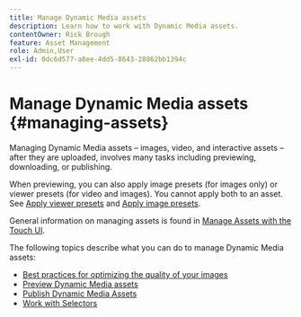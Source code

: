 ```yaml
---
title: Manage Dynamic Media assets
description: Learn how to work with Dynamic Media assets.
contentOwner: Rick Brough
feature: Asset Management
role: Admin,User
exl-id: 0dc6d577-a8ee-4dd5-8643-28862bb1394c
---
```

# Manage Dynamic Media assets {#managing-assets}

Managing Dynamic Media assets &ndash; images, video, and interactive assets &ndash; after they are uploaded, involves many tasks including previewing, downloading, or publishing.

When previewing, you can also apply image presets (for images only) or viewer presets (for video and images). You cannot apply both to an asset. See [Apply viewer presets](viewer-presets.md) and [Apply image presets](image-presets.md).

General information on managing assets is found in [Manage Assets with the Touch UI](/help/assets/manage-digital-assets.md).

The following topics describe what you can do to manage Dynamic Media assets:

* [Best practices for optimizing the quality of your images](best-practices-for-optimizing-the-quality-of-your-images.md)
* [Preview Dynamic Media assets](previewing-assets.md)
* [Publish Dynamic Media Assets](publishing-dynamicmedia-assets.md)
* [Work with Selectors](working-with-selectors.md)
